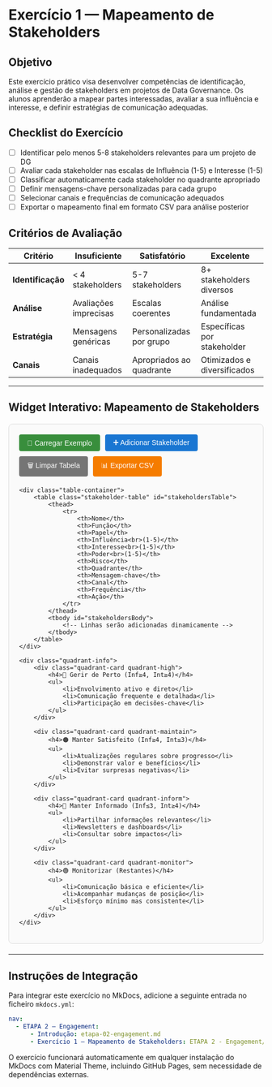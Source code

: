 # Exercício 1 — Mapeamento de Stakeholders

## Objetivo

Este exercício prático visa desenvolver competências de identificação, análise e gestão de stakeholders em projetos de Data Governance. Os alunos aprenderão a mapear partes interessadas, avaliar a sua influência e interesse, e definir estratégias de comunicação adequadas.

## Checklist do Exercício

- [ ] Identificar pelo menos 5-8 stakeholders relevantes para um projeto de DG
- [ ] Avaliar cada stakeholder nas escalas de Influência (1-5) e Interesse (1-5)
- [ ] Classificar automaticamente cada stakeholder no quadrante apropriado
- [ ] Definir mensagens-chave personalizadas para cada grupo
- [ ] Selecionar canais e frequências de comunicação adequados
- [ ] Exportar o mapeamento final em formato CSV para análise posterior

## Critérios de Avaliação

| Critério | Insuficiente | Satisfatório | Excelente |
|----------|-------------|-------------|-----------|
| **Identificação** | < 4 stakeholders | 5-7 stakeholders | 8+ stakeholders diversos |
| **Análise** | Avaliações imprecisas | Escalas coerentes | Análise fundamentada |
| **Estratégia** | Mensagens genéricas | Personalizadas por grupo | Específicas por stakeholder |
| **Canais** | Canais inadequados | Apropriados ao quadrante | Otimizados e diversificados |

---

## Widget Interativo: Mapeamento de Stakeholders

<style>
.stakeholder-widget {
    font-family: -apple-system, BlinkMacSystemFont, "Segoe UI", Roboto, sans-serif;
    max-width: 100%;
    margin: 20px 0;
    border: 1px solid #ddd;
    border-radius: 8px;
    padding: 20px;
    background: #fafafa;
}

.stakeholder-controls {
    display: flex;
    flex-wrap: wrap;
    gap: 10px;
    margin-bottom: 20px;
}

.stakeholder-btn {
    padding: 8px 16px;
    border: none;
    border-radius: 4px;
    cursor: pointer;
    font-size: 14px;
    font-weight: 500;
    transition: background-color 0.2s;
}

.btn-primary { background: #1976d2; color: white; }
.btn-primary:hover { background: #1565c0; }
.btn-success { background: #388e3c; color: white; }
.btn-success:hover { background: #2e7d32; }
.btn-secondary { background: #757575; color: white; }
.btn-secondary:hover { background: #616161; }
.btn-warning { background: #f57c00; color: white; }
.btn-warning:hover { background: #ef6c00; }

.stakeholder-table {
    width: 100%;
    border-collapse: collapse;
    margin-bottom: 20px;
    font-size: 13px;
}

.stakeholder-table th,
.stakeholder-table td {
    border: 1px solid #ddd;
    padding: 8px;
    text-align: left;
}

.stakeholder-table th {
    background: #e0e0e0;
    font-weight: 600;
    position: sticky;
    top: 0;
}

.stakeholder-table input,
.stakeholder-table select {
    width: 100%;
    border: none;
    padding: 4px;
    font-size: 12px;
    background: transparent;
}

.stakeholder-table input:focus,
.stakeholder-table select:focus {
    background: white;
    outline: 2px solid #1976d2;
}

.quadrant-info {
    display: grid;
    grid-template-columns: repeat(auto-fit, minmax(250px, 1fr));
    gap: 15px;
    margin-top: 20px;
    padding: 15px;
    background: white;
    border-radius: 6px;
    border: 1px solid #ddd;
}

.quadrant-card {
    padding: 12px;
    border-radius: 4px;
    border-left: 4px solid;
}

.quadrant-high { border-left-color: #d32f2f; background: #ffebee; }
.quadrant-maintain { border-left-color: #f57c00; background: #fff3e0; }
.quadrant-inform { border-left-color: #1976d2; background: #e3f2fd; }
.quadrant-monitor { border-left-color: #388e3c; background: #e8f5e8; }

.quadrant-card h4 {
    margin: 0 0 8px 0;
    font-size: 14px;
    font-weight: 600;
}

.quadrant-card ul {
    margin: 0;
    padding-left: 16px;
    font-size: 12px;
}

.quadrant-card li {
    margin-bottom: 4px;
}

.table-container {
    overflow-x: auto;
    max-height: 400px;
    overflow-y: auto;
    border: 1px solid #ddd;
    border-radius: 4px;
}

@media (max-width: 768px) {
    .stakeholder-controls {
        flex-direction: column;
    }
    
    .stakeholder-btn {
        width: 100%;
    }
}
</style>

<div class="stakeholder-widget">
    <div class="stakeholder-controls">
        <button class="stakeholder-btn btn-success" onclick="carregarExemplo()">🎲 Carregar Exemplo</button>
        <button class="stakeholder-btn btn-primary" onclick="adicionarStakeholder()">➕ Adicionar Stakeholder</button>
        <button class="stakeholder-btn btn-secondary" onclick="limparTabela()">🗑️ Limpar Tabela</button>
        <button class="stakeholder-btn btn-warning" onclick="exportarCSV()">📊 Exportar CSV</button>
    </div>

    <div class="table-container">
        <table class="stakeholder-table" id="stakeholdersTable">
            <thead>
                <tr>
                    <th>Nome</th>
                    <th>Função</th>
                    <th>Papel</th>
                    <th>Influência<br>(1-5)</th>
                    <th>Interesse<br>(1-5)</th>
                    <th>Poder<br>(1-5)</th>
                    <th>Risco</th>
                    <th>Quadrante</th>
                    <th>Mensagem-chave</th>
                    <th>Canal</th>
                    <th>Frequência</th>
                    <th>Ação</th>
                </tr>
            </thead>
            <tbody id="stakeholdersBody">
                <!-- Linhas serão adicionadas dinamicamente -->
            </tbody>
        </table>
    </div>

    <div class="quadrant-info">
        <div class="quadrant-card quadrant-high">
            <h4>🔴 Gerir de Perto (Inf≥4, Int≥4)</h4>
            <ul>
                <li>Envolvimento ativo e direto</li>
                <li>Comunicação frequente e detalhada</li>
                <li>Participação em decisões-chave</li>
            </ul>
        </div>
        
        <div class="quadrant-card quadrant-maintain">
            <h4>🟠 Manter Satisfeito (Inf≥4, Int≤3)</h4>
            <ul>
                <li>Atualizações regulares sobre progresso</li>
                <li>Demonstrar valor e benefícios</li>
                <li>Evitar surpresas negativas</li>
            </ul>
        </div>
        
        <div class="quadrant-card quadrant-inform">
            <h4>🔵 Manter Informado (Inf≤3, Int≥4)</h4>
            <ul>
                <li>Partilhar informações relevantes</li>
                <li>Newsletters e dashboards</li>
                <li>Consultar sobre impactos</li>
            </ul>
        </div>
        
        <div class="quadrant-card quadrant-monitor">
            <h4>🟢 Monitorizar (Restantes)</h4>
            <ul>
                <li>Comunicação básica e eficiente</li>
                <li>Acompanhar mudanças de posição</li>
                <li>Esforço mínimo mas consistente</li>
            </ul>
        </div>
    </div>
</div>

<script>
let stakeholders = [];
let exemploIndex = 0;

const exemplos = [
    {
        tipo: "Autarquia",
        stakeholders: [
            {
                nome: "Presidente da Câmara",
                funcao: "Autarca",
                papel: "Sponsor",
                influencia: 5,
                interesse: 4,
                poder: 5,
                risco: "Médio",
                mensagem: "Transparência e modernização dos serviços municipais",
                canal: "Reunião",
                frequencia: "Mensal"
            },
            {
                nome: "Diretor de Sistemas",
                funcao: "CIO Municipal",
                papel: "CIO/CDO",
                influencia: 4,
                interesse: 5,
                poder: 4,
                risco: "Baixo",
                mensagem: "Eficiência tecnológica e integração de sistemas",
                canal: "Workshop",
                frequencia: "Quinzenal"
            },
            {
                nome: "Responsável RGPD",
                funcao: "DPO",
                papel: "DPO",
                influencia: 3,
                interesse: 5,
                poder: 3,
                risco: "Médio",
                mensagem: "Conformidade legal e proteção de dados pessoais",
                canal: "Comité",
                frequencia: "Mensal"
            },
            {
                nome: "Chefe Divisão Financeira",
                funcao: "CFO",
                papel: "Data Owner",
                influencia: 3,
                interesse: 3,
                poder: 3,
                risco: "Baixo",
                mensagem: "ROI e sustentabilidade financeira do projeto",
                canal: "Dashboard",
                frequencia: "Mensal"
            }
        ]
    },
    {
        tipo: "Banco",
        stakeholders: [
            {
                nome: "CEO",
                funcao: "Chief Executive",
                papel: "Sponsor",
                influencia: 5,
                interesse: 4,
                poder: 5,
                risco: "Alto",
                mensagem: "Vantagem competitiva e compliance regulatório",
                canal: "Reunião",
                frequencia: "Mensal"
            },
            {
                nome: "Chief Risk Officer",
                funcao: "CRO",
                papel: "Data Owner",
                influencia: 4,
                interesse: 5,
                poder: 4,
                risco: "Alto",
                mensagem: "Gestão de risco e qualidade de dados para decisões",
                canal: "Comité",
                frequencia: "Quinzenal"
            },
            {
                nome: "Data Protection Officer",
                funcao: "DPO",
                papel: "DPO",
                influencia: 3,
                interesse: 5,
                poder: 3,
                risco: "Médio",
                mensagem: "Proteção de dados e conformidade RGPD",
                canal: "Workshop",
                frequencia: "Mensal"
            },
            {
                nome: "Diretor TI",
                funcao: "CTO",
                papel: "CIO/CDO",
                influencia: 4,
                interesse: 4,
                poder: 4,
                risco: "Médio",
                mensagem: "Arquitetura de dados e infraestrutura segura",
                canal: "Dashboard",
                frequencia: "Semanal"
            }
        ]
    },
    {
        tipo: "Cadeia de Supermercados",
        stakeholders: [
            {
                nome: "CEO",
                funcao: "Chief Executive",
                papel: "Sponsor",
                influencia: 5,
                interesse: 3,
                poder: 5,
                risco: "Médio",
                mensagem: "Crescimento de vendas e otimização operacional",
                canal: "Dashboard",
                frequencia: "Mensal"
            },
            {
                nome: "Diretor Comercial",
                funcao: "Chief Commercial",
                papel: "Data Owner",
                influencia: 4,
                interesse: 5,
                poder: 4,
                risco: "Baixo",
                mensagem: "Analytics de clientes e personalização",
                canal: "Workshop",
                frequencia: "Quinzenal"
            },
            {
                nome: "Responsável Logística",
                funcao: "Head of Supply Chain",
                papel: "Steward",
                influencia: 3,
                interesse: 4,
                poder: 3,
                risco: "Baixo",
                mensagem: "Otimização de stocks e supply chain",
                canal: "Newsletter",
                frequencia: "Mensal"
            },
            {
                nome: "Chief Information Officer",
                funcao: "CIO",
                papel: "CIO/CDO",
                influencia: 4,
                interesse: 4,
                poder: 4,
                risco: "Baixo",
                mensagem: "Integração de sistemas e data lakes",
                canal: "Reunião",
                frequencia: "Semanal"
            }
        ]
    },
    {
        tipo: "Universidade",
        stakeholders: [
            {
                nome: "Reitor",
                funcao: "Reitor",
                papel: "Sponsor",
                influencia: 5,
                interesse: 3,
                poder: 5,
                risco: "Médio",
                mensagem: "Excelência académica e reputação institucional",
                canal: "Reunião",
                frequencia: "Mensal"
            },
            {
                nome: "Pró-Reitor Académico",
                funcao: "Academic VP",
                papel: "Data Owner",
                influencia: 4,
                interesse: 5,
                poder: 4,
                risco: "Baixo",
                mensagem: "Sucesso estudantil e analytics académicos",
                canal: "Workshop",
                frequencia: "Quinzenal"
            },
            {
                nome: "Diretor Serviços TI",
                funcao: "IT Director",
                papel: "CIO/CDO",
                influencia: 3,
                interesse: 4,
                poder: 3,
                risco: "Baixo",
                mensagem: "Sistemas integrados e segurança de dados",
                canal: "Dashboard",
                frequencia: "Semanal"
            },
            {
                nome: "Responsável RGPD",
                funcao: "DPO",
                papel: "DPO",
                influencia: 2,
                interesse: 5,
                poder: 2,
                risco: "Médio",
                mensagem: "Proteção de dados estudantis e investigação",
                canal: "Email",
                frequencia: "Mensal"
            }
        ]
    }
];

function calcularQuadrante(influencia, interesse) {
    if (influencia >= 4 && interesse >= 4) return "Gerir de Perto";
    if (influencia >= 4 && interesse <= 3) return "Manter Satisfeito";
    if (influencia <= 3 && interesse >= 4) return "Manter Informado";
    return "Monitorizar";
}

function adicionarLinhaTabela(stakeholder = null) {
    const tbody = document.getElementById('stakeholdersBody');
    const tr = document.createElement('tr');
    
    const defaultStakeholder = stakeholder || {
        nome: '',
        funcao: '',
        papel: 'Data Owner',
        influencia: 3,
        interesse: 3,
        poder: 3,
        risco: 'Médio',
        mensagem: '',
        canal: 'Email',
        frequencia: 'Mensal'
    };

    tr.innerHTML = `
        <td><input type="text" value="${defaultStakeholder.nome}" placeholder="Nome do stakeholder"></td>
        <td><input type="text" value="${defaultStakeholder.funcao}" placeholder="Função na organização"></td>
        <td>
            <select>
                <option value="Sponsor" ${defaultStakeholder.papel === 'Sponsor' ? 'selected' : ''}>Sponsor</option>
                <option value="Data Owner" ${defaultStakeholder.papel === 'Data Owner' ? 'selected' : ''}>Data Owner</option>
                <option value="Steward" ${defaultStakeholder.papel === 'Steward' ? 'selected' : ''}>Steward</option>
                <option value="DPO" ${defaultStakeholder.papel === 'DPO' ? 'selected' : ''}>DPO</option>
                <option value="CISO" ${defaultStakeholder.papel === 'CISO' ? 'selected' : ''}>CISO</option>
                <option value="CIO/CDO" ${defaultStakeholder.papel === 'CIO/CDO' ? 'selected' : ''}>CIO/CDO</option>
                <option value="Business User" ${defaultStakeholder.papel === 'Business User' ? 'selected' : ''}>Business User</option>
            </select>
        </td>
        <td><input type="number" min="1" max="5" value="${defaultStakeholder.influencia}" onchange="atualizarQuadrante(this)"></td>
        <td><input type="number" min="1" max="5" value="${defaultStakeholder.interesse}" onchange="atualizarQuadrante(this)"></td>
        <td><input type="number" min="1" max="5" value="${defaultStakeholder.poder}"></td>
        <td>
            <select>
                <option value="Baixo" ${defaultStakeholder.risco === 'Baixo' ? 'selected' : ''}>Baixo</option>
                <option value="Médio" ${defaultStakeholder.risco === 'Médio' ? 'selected' : ''}>Médio</option>
                <option value="Alto" ${defaultStakeholder.risco === 'Alto' ? 'selected' : ''}>Alto</option>
            </select>
        </td>
        <td class="quadrante">${calcularQuadrante(defaultStakeholder.influencia, defaultStakeholder.interesse)}</td>
        <td><input type="text" value="${defaultStakeholder.mensagem}" placeholder="Mensagem-chave para este stakeholder"></td>
        <td>
            <select>
                <option value="Reunião" ${defaultStakeholder.canal === 'Reunião' ? 'selected' : ''}>Reunião</option>
                <option value="Workshop" ${defaultStakeholder.canal === 'Workshop' ? 'selected' : ''}>Workshop</option>
                <option value="Dashboard" ${defaultStakeholder.canal === 'Dashboard' ? 'selected' : ''}>Dashboard</option>
                <option value="Newsletter" ${defaultStakeholder.canal === 'Newsletter' ? 'selected' : ''}>Newsletter</option>
                <option value="Email" ${defaultStakeholder.canal === 'Email' ? 'selected' : ''}>Email</option>
                <option value="Comité" ${defaultStakeholder.canal === 'Comité' ? 'selected' : ''}>Comité</option>
            </select>
        </td>
        <td>
            <select>
                <option value="Semanal" ${defaultStakeholder.frequencia === 'Semanal' ? 'selected' : ''}>Semanal</option>
                <option value="Quinzenal" ${defaultStakeholder.frequencia === 'Quinzenal' ? 'selected' : ''}>Quinzenal</option>
                <option value="Mensal" ${defaultStakeholder.frequencia === 'Mensal' ? 'selected' : ''}>Mensal</option>
                <option value="Pontual" ${defaultStakeholder.frequencia === 'Pontual' ? 'selected' : ''}>Pontual</option>
            </select>
        </td>
        <td><button onclick="removerLinha(this)" style="background: #d32f2f; color: white; border: none; padding: 4px 8px; border-radius: 2px; cursor: pointer;">❌</button></td>
    `;
    
    tbody.appendChild(tr);
}

function atualizarQuadrante(input) {
    const tr = input.closest('tr');
    const influencia = parseInt(tr.children[3].querySelector('input').value);
    const interesse = parseInt(tr.children[4].querySelector('input').value);
    const quadranteCell = tr.children[7];
    quadranteCell.textContent = calcularQuadrante(influencia, interesse);
}

function adicionarStakeholder() {
    adicionarLinhaTabela();
}

function removerLinha(btn) {
    if (confirm('Tem a certeza que deseja remover este stakeholder?')) {
        btn.closest('tr').remove();
    }
}

function limparTabela() {
    if (confirm('Tem a certeza que deseja limpar toda a tabela?')) {
        document.getElementById('stakeholdersBody').innerHTML = '';
    }
}

function carregarExemplo() {
    const exemplo = exemplos[exemploIndex];
    exemploIndex = (exemploIndex + 1) % exemplos.length;
    
    // Limpar tabela atual
    document.getElementById('stakeholdersBody').innerHTML = '';
    
    // Adicionar variação nos dados para cada clique
    exemplo.stakeholders.forEach(s => {
        // Pequenas variações aleatórias nos valores
        const stakeholder = {
            ...s,
            influencia: Math.max(1, Math.min(5, s.influencia + (Math.random() > 0.5 ? 1 : -1) * Math.floor(Math.random() * 2))),
            interesse: Math.max(1, Math.min(5, s.interesse + (Math.random() > 0.5 ? 1 : -1) * Math.floor(Math.random() * 2))),
            poder: Math.max(1, Math.min(5, s.poder + (Math.random() > 0.5 ? 1 : -1) * Math.floor(Math.random() * 2)))
        };
        
        adicionarLinhaTabela(stakeholder);
    });
}

function exportarCSV() {
    const BOM = '\ufeff';
    let csv = BOM + 'Nome;Função;Papel;Influência;Interesse;Poder;Risco;Quadrante;Mensagem-chave;Canal;Frequência\n';
    
    const tbody = document.getElementById('stakeholdersBody');
    const rows = tbody.querySelectorAll('tr');
    
    rows.forEach(row => {
        const cells = row.querySelectorAll('td');
        const nome = cells[0].querySelector('input').value;
        const funcao = cells[1].querySelector('input').value;
        const papel = cells[2].querySelector('select').value;
        const influencia = cells[3].querySelector('input').value;
        const interesse = cells[4].querySelector('input').value;
        const poder = cells[5].querySelector('input').value;
        const risco = cells[6].querySelector('select').value;
        const quadrante = cells[7].textContent;
        const mensagem = cells[8].querySelector('input').value;
        const canal = cells[9].querySelector('select').value;
        const frequencia = cells[10].querySelector('select').value;
        
        csv += `"${nome}";"${funcao}";"${papel}";${influencia};${interesse};${poder};"${risco}";"${quadrante}";"${mensagem}";"${canal}";"${frequencia}"\n`;
    });
    
    const blob = new Blob([csv], { type: 'text/csv;charset=utf-8;' });
    const link = document.createElement('a');
    link.href = URL.createObjectURL(blob);
    link.download = 'stakeholders-engagement.csv';
    link.click();
}

// Inicialização: adicionar uma linha vazia
document.addEventListener('DOMContentLoaded', function() {
    adicionarLinhaTabela();
});
</script>

---

## Instruções de Integração

Para integrar este exercício no MkDocs, adicione a seguinte entrada no ficheiro `mkdocs.yml`:

```yaml
nav:
  - ETAPA 2 — Engagement:
      - Introdução: etapa-02-engagement.md
      - Exercício 1 — Mapeamento de Stakeholders: ETAPA 2 - Engagement/ex1-mapeamento-stakeholders.md
```

O exercício funcionará automaticamente em qualquer instalação do MkDocs com Material Theme, incluindo GitHub Pages, sem necessidade de dependências externas.

